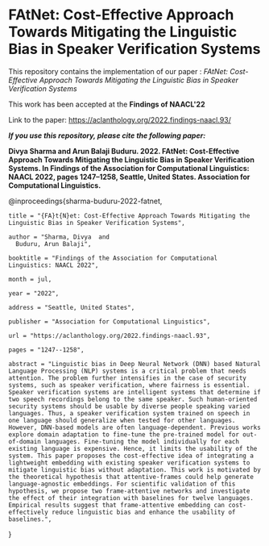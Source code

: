 # FAtNet: Cost-Effective Approach Towards Mitigating the Linguistic Bias in Speaker Verification Systems

This repository contains the implementation of our paper : _FAtNet: Cost-Effective Approach Towards Mitigating the Linguistic Bias in Speaker Verification Systems_

This work has been accepted at the **Findings of NAACL'22**

Link to the paper: https://aclanthology.org/2022.findings-naacl.93/


_**If you use this repository, please cite the following paper:**_

**Divya Sharma and Arun Balaji Buduru. 2022. FAtNet: Cost-Effective Approach Towards Mitigating the Linguistic Bias in Speaker Verification Systems. In Findings of the Association for Computational Linguistics: NAACL 2022, pages 1247–1258, Seattle, United States. Association for Computational Linguistics.**


@inproceedings{sharma-buduru-2022-fatnet,

    title = "{FA}t{N}et: Cost-Effective Approach Towards Mitigating the Linguistic Bias in Speaker Verification Systems",
    
    author = "Sharma, Divya  and
      Buduru, Arun Balaji",
      
    booktitle = "Findings of the Association for Computational Linguistics: NAACL 2022",
    
    month = jul,
    
    year = "2022",
    
    address = "Seattle, United States",
    
    publisher = "Association for Computational Linguistics",
    
    url = "https://aclanthology.org/2022.findings-naacl.93",
    
    pages = "1247--1258",
    
    abstract = "Linguistic bias in Deep Neural Network (DNN) based Natural Language Processing (NLP) systems is a critical problem that needs attention. The problem further intensifies in the case of security systems, such as speaker verification, where fairness is essential. Speaker verification systems are intelligent systems that determine if two speech recordings belong to the same speaker. Such human-oriented security systems should be usable by diverse people speaking varied languages. Thus, a speaker verification system trained on speech in one language should generalize when tested for other languages. However, DNN-based models are often language-dependent. Previous works explore domain adaptation to fine-tune the pre-trained model for out-of-domain languages. Fine-tuning the model individually for each existing language is expensive. Hence, it limits the usability of the system. This paper proposes the cost-effective idea of integrating a lightweight embedding with existing speaker verification systems to mitigate linguistic bias without adaptation. This work is motivated by the theoretical hypothesis that attentive-frames could help generate language-agnostic embeddings. For scientific validation of this hypothesis, we propose two frame-attentive networks and investigate the effect of their integration with baselines for twelve languages. Empirical results suggest that frame-attentive embedding can cost-effectively reduce linguistic bias and enhance the usability of baselines.",

}

